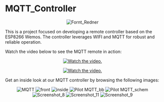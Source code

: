# MQTT_Controller
<p align="center">
  <img src="https://github.com/TanskiSzymon/MQTT_Controller/assets/108231030/006675c5-1bfa-453e-93d7-1b4fb1ffdb3d" alt="Fornt_Redner">
</p>

This is a project focused on developing a remote controller based on the ESP8266 Wemos. The controller leverages WIFI and MQTT for robust and reliable operation. 

Watch the video below to see the MQTT remote in action:

<p align="center">
  <a href="https://www.youtube.com/watch?v=ua9jz4NaFaA">
     <img src="https://img.youtube.com/vi/ua9jz4NaFaA/0.jpg" alt="Watch the video.">
  </a>
</p>

<p align="center">
  <a href="https://www.youtube.com/watch?v=-ZEsa-9d1Jg">
     <img src="https://img.youtube.com/vi/-ZEsa-9d1Jg/0.jpg" alt="Watch the video.">
  </a>
</p>

Get an inside look at our MQTT controller by browsing the following images:

<p align="center">
  <img src="https://github.com/TanskiSzymon/MQTT_Controller/assets/108231030/f5ae6941-926d-4f62-9072-bbf3b155f4e1" alt="MQTT">
  <img src="https://github.com/TanskiSzymon/MQTT_Controller/assets/108231030/e8af84f0-9d2e-427a-996b-e50e665c60f2" alt="front">
  <img src="https://github.com/TanskiSzymon/MQTT_Controller/assets/108231030/29b71b72-12d5-42c9-8ccd-9be680eccd92" alt="inside">
  <img src="https://github.com/TanskiSzymon/MQTT_Controller/assets/108231030/c8d8514a-a80b-4e5c-bbf4-dc220ae32edc" alt="Pilot MQTT_bb">
  <img src="https://github.com/TanskiSzymon/MQTT_Controller/assets/108231030/1bd571d5-aba7-4c7f-a6ea-48bb84e89ca3" alt="Pilot MQTT_schem">
  <img src="https://github.com/TanskiSzymon/MQTT_Controller/assets/108231030/f298c98f-6a3d-4299-86c3-6f291e00cb8a" alt="Screenshot_8">
  <img src="https://github.com/TanskiSzymon/MQTT_Controller/assets/108231030/87b688e0-1262-49c1-aa81-b957b6d08965" alt="Screenshot_11">
  <img src="https://github.com/TanskiSzymon/MQTT_Controller/assets/108231030/db0c2761-144c-4214-964d-a530d0637b24" alt="Screenshot_9">
</p>
